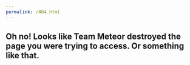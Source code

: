 ```yaml
---
permalink: /404.html
---
```


## Oh no! Looks like Team Meteor destroyed the page you were trying to access. Or something like that.